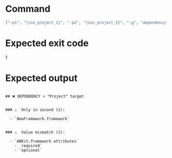 # Command
```json
["-p1", "{ios_project_1}", "-p2", "{ios_project_2}", "-g", "dependency", "-t", "Project", "-f", "markdown", "-v"]
```

# Expected exit code
1

# Expected output
```

## ❌ DEPENDENCY > "Project" target


### ⚠️  Only in second (1):

  - `NewFramework.framework`


### ⚠️  Value mismatch (1):

  - `ARKit.framework attributes`
    - `required`
    - `optional`




```
